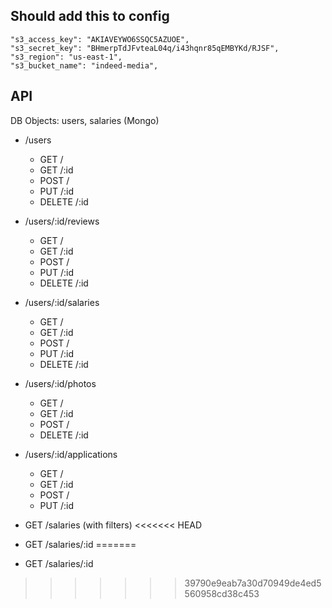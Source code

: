 ## Should add this to config
```
"s3_access_key": "AKIAVEYWO6SSQC5AZUOE",
"s3_secret_key": "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",
"s3_region": "us-east-1",
"s3_bucket_name": "indeed-media",
```

## API
DB Objects: users, salaries (Mongo)
* /users
  - GET /
  - GET /:id
  - POST /
  - PUT /:id
  - DELETE /:id

* /users/:id/reviews
  - GET /
  - GET /:id
  - POST /
  - PUT /:id
  - DELETE /:id

* /users/:id/salaries
  - GET /
  - GET /:id
  - POST /
  - PUT /:id
  - DELETE /:id

* /users/:id/photos
  - GET /
  - GET /:id
  - POST /
  - DELETE /:id

* /users/:id/applications
  - GET /
  - GET /:id
  - POST /
  - PUT /:id

* GET /salaries (with filters)
<<<<<<< HEAD
* GET /salaries/:id 
=======
* GET /salaries/:id 
>>>>>>> 39790e9eab7a30d70949de4ed5560958cd38c453
